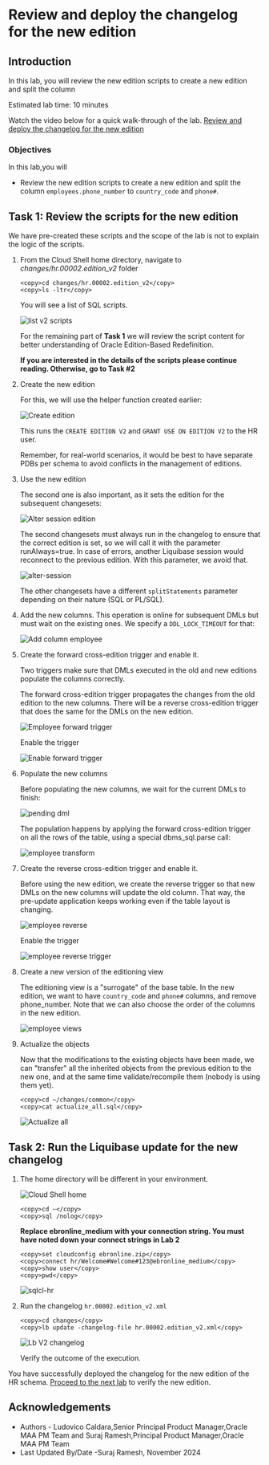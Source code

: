 # Review and deploy the changelog for the new edition

## Introduction

In this lab, you will review the new edition scripts to create a new edition and split the column

Estimated lab time: 10 minutes

Watch the video below for a quick walk-through of the lab.
[Review and deploy the changelog for the new edition](videohub:1_91auy90r)

### Objectives

In this lab,you will

- Review the new edition scripts to create a new edition and split the column `employees.phone_number` to `country_code` and `phone#`. 

## Task 1: Review the scripts for the new edition

We have pre-created these scripts and the scope of the lab is not to explain the logic of the scripts.

1. From the Cloud Shell home directory, navigate to *changes/hr.00002.edition_v2* folder

    ```text
    <copy>cd changes/hr.00002.edition_v2</copy>
    <copy>ls -ltr</copy>
    ```

    You will see a list of SQL scripts.

    ![list v2 scripts](images/list-scripts.png " ")

    For the remaining part of **Task 1** we will review the script content for better understanding of Oracle Edition-Based Redefinition.

    **If you are interested in the details of the scripts please continue reading. Otherwise, go to Task #2**

2. Create the new edition

    For this, we will use the helper function created earlier:

    ![Create edition](images/create-edition.png " ")

    This runs the `CREATE EDITION V2` and `GRANT USE ON EDITION V2` to the HR user.

    Remember, for real-world scenarios, it would be best to have separate PDBs per schema to avoid conflicts in the management of editions.

3. Use the new edition

    The second one is also important, as it sets the edition for the subsequent changesets:

    ![Alter session edition ](images/alter-session-edition.png " ")

    The second changesets must always run in the changelog to ensure that the correct edition is set, so we will call it with the parameter runAlways=true. In case of errors, another Liquibase session would reconnect to the previous edition. With this parameter, we avoid that.

    ![alter-session](images/alter-session.png " ")

    The other changesets have a different `splitStatements` parameter depending on their nature (SQL or PL/SQL).

4. Add the new columns. This operation is online for subsequent DMLs but must wait on the existing ones. We specify a `DDL_LOCK_TIMEOUT` for that:

    ![Add column employee](images/add-column-employee.png " ")

5. Create the forward cross-edition trigger and enable it.

    Two triggers make sure that DMLs executed in the old and new editions populate the columns correctly.

    The forward cross-edition trigger propagates the changes from the old edition to the new columns. There will be a reverse cross-edition trigger that does the same for the DMLs on the new edition.

    ![Employee forward trigger](images/employee-forward-trigger.png " ")

    Enable the trigger

    ![Enable forward trigger](images/enable-forward-trigger.png " ")

6. Populate the new columns

    Before populating the new columns, we wait for the current DMLs to finish:

    ![pending dml](images/pending-dml.png " ")

    The population happens by applying the forward cross-edition trigger on all the rows of the table, using a special dbms_sql.parse call:

    ![employee transform](images/employee-transform.png " ")

7. Create the reverse cross-edition trigger and enable it.

    Before using the new edition, we create the reverse trigger so that new DMLs on the new columns will update the old column. That way, the pre-update application keeps working even if the table layout is changing.

    ![employee reverse](images/employee-reverse.png " ")

    Enable the trigger 

    ![employee reverse trigger](images/employee-reverse-trigger.png " ")

8. Create a new version of the editioning view

    The editioning view is a "surrogate" of the base table. In the new edition, we want to have `country_code` and `phone#` columns, and remove phone_number. Note that we can also choose the order of the columns in the new edition.

    ![employee views](images/employee-views.png " ")

9. Actualize the objects

    Now that the modifications to the existing objects have been made, we can "transfer" all the inherited objects from the previous edition to the new one, and at the same time validate/recompile them (nobody is using them yet).

    ```text
    <copy>cd ~/changes/common</copy>
    <copy>cat actualize_all.sql</copy>
    ```

    ![Actualize all](images/actualize-all.png " ")

## Task 2: Run the Liquibase update for the new changelog 

1.  The home directory will be different in your environment.

    ![Cloud Shell home](images/cloudshell-home.png " ")

    ```text
    <copy>cd ~</copy>
    <copy>sql /nolog</copy>
    ```

    **Replace ebronline_medium with your connection string. You must have noted down your connect strings in Lab 2**
    
    ```text
    <copy>set cloudconfig ebronline.zip</copy>
    <copy>connect hr/Welcome#Welcome#123@ebronline_medium</copy>
    <copy>show user</copy>
    <copy>pwd</copy>
    ```

    ![sqlcl-hr](images/sqlcl-hr.png " ")

2. Run the changelog `hr.00002.edition_v2.xml`

    ```text
    <copy>cd changes</copy>
    <copy>lb update -changelog-file hr.00002.edition_v2.xml</copy>
    ```

    ![Lb V2 changelog ](images/lb-changelog-v2.png " ")

    Verify the outcome of the execution.

You have successfully deployed the changelog for the new edition of the HR schema. [Proceed to the next lab](#next) to verify the new edition.

## Acknowledgements

- Authors - Ludovico Caldara,Senior Principal Product Manager,Oracle MAA PM Team and Suraj Ramesh,Principal Product Manager,Oracle MAA PM Team
- Last Updated By/Date -Suraj Ramesh, November 2024
